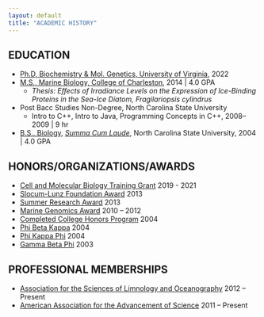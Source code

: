 ```yaml
---
layout: default
title: "ACADEMIC HISTORY"
---
```


## EDUCATION  

- [Ph.D, Biochemistry & Mol. Genetics, University of Virginia](https://bmg.med.virginia.edu/), 2022
- [M.S., Marine Biology, College of Charleston](http://marinebiology.cofc.edu/), 2014 | 4.0 GPA
    - *Thesis: Effects of Irradiance Levels on the Expression of Ice-Binding Proteins in the Sea-Ice Diatom, Fragilariopsis cylindrus*
- Post Bacc Studies Non-Degree, North Carolina State University
    - Intro to C++, Intro to Java, Programming Concepts in C++, 2008–2009 | 9 hr
- [B.S., Biology](https://bio.sciences.ncsu.edu/undergraduate/degree-programs/biological-sciences-bs/), [*Summa Cum Laude*](http://catalog.ncsu.edu/undergraduate/academic-policies-procedures/student-status-honors/academic-honors/), North Carolina State University,  2004 | 4.0 GPA  

## HONORS/ORGANIZATIONS/AWARDS  

- [Cell and Molecular Biology Training Grant](https://med.virginia.edu/cell-and-molecular-biology/) 2019 - 2021
- [Slocum-Lunz Foundation Award](http://slocum-lunz.org/) 2013
- [Summer Research Award](http://marinebiology.cofc.edu/current-students/funding/index.php#a1) 2013
- [Marine Genomics Award](http://marinebiology.cofc.edu/current-students/marine-genomics/index.php) 2010 – 2012
- [Completed College Honors Program](https://honors.dasa.ncsu.edu/about/) 2004
- [Phi Beta Kappa](https://www.pbk.org/) 2004
- [Phi Kappa Phi](https://www.phikappaphi.org/) 2004
- [Gamma Beta Phi](https://www.gammabetaphi.org/) 2003

## PROFESSIONAL MEMBERSHIPS  

- [Association for the Sciences of Limnology and Oceanography](https://aslo.org/) 2012 – Present
- [American Association for the Advancement of Science](https://www.aaas.org/) 2011 – Present 
